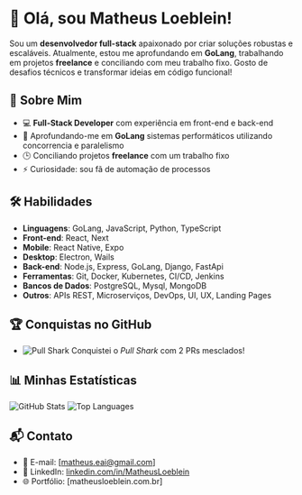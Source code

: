 # 👋 Olá, sou Matheus Loeblein!

Sou um **desenvolvedor full-stack** apaixonado por criar soluções robustas e escaláveis. Atualmente, estou me aprofundando em **GoLang**, trabalhando em projetos **freelance** e conciliando com meu trabalho fixo. Gosto de desafios técnicos e transformar ideias em código funcional!

## 🚀 Sobre Mim
- 💻 **Full-Stack Developer** com experiência em front-end e back-end
- 🌱 Aprofundando-me em **GoLang** sistemas performáticos utilizando concorrencia e paralelismo
- 🕒 Conciliando projetos **freelance** com um trabalho fixo
- ⚡ Curiosidade: sou fã de automação de processos

## 🛠️ Habilidades
- **Linguagens**: GoLang, JavaScript, Python, TypeScript
- **Front-end**: React, Next
- **Mobile**: React Native, Expo
- **Desktop**: Electron, Wails
- **Back-end**: Node.js, Express, GoLang, Django, FastApi
- **Ferramentas**: Git, Docker, Kubernetes, CI/CD, Jenkins
- **Bancos de Dados**: PostgreSQL, Mysql, MongoDB
- **Outros**: APIs REST, Microserviços, DevOps, UI, UX, Landing Pages 

## 🏆 Conquistas no GitHub
- ![Pull Shark](https://img.shields.io/badge/GitHub-Pull%20Shark-2E8B57?style=flat) Conquistei o *Pull Shark* com 2 PRs mesclados!

## 📊 Minhas Estatísticas
![GitHub Stats](https://github-readme-stats.vercel.app/api?username=MatheusLoeblein&show_icons=true&theme=dracula)
![Top Languages](https://github-readme-stats.vercel.app/api/top-langs/?username=MatheusLoeblein&layout=compact&theme=dracula)

## 📬 Contato
- 📧 E-mail: [matheus.eai@gmail.com]
- 🔗 LinkedIn: [linkedin.com/in/MatheusLoeblein](https://www.linkedin.com/in/matheus-loeblein-761a73104/)
- 🌐 Portfólio: [matheusloeblein.com.br]
